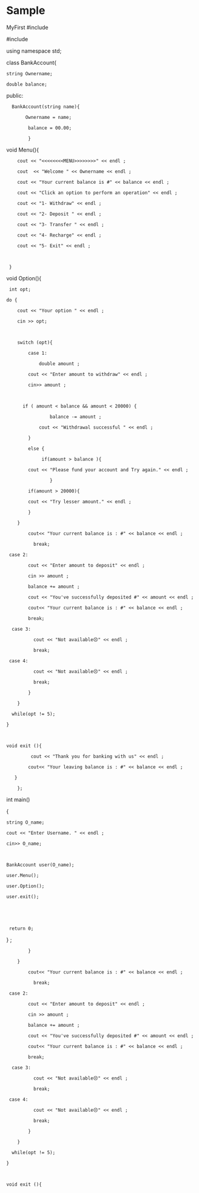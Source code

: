 # Sample
MyFirst
#include<iostream>

#include <string>

using namespace std;

class BankAccount{

    string Ownername;

    double balance;

 public:

      BankAccount(string name){

           Ownername = name;

            balance = 00.00;

            }

 void Menu(){

        cout << "<<<<<<<<MENU>>>>>>>>" << endl ;

        cout  << "Welcome " << Ownername << endl ;

        cout << "Your current balance is #" << balance << endl ;

        cout << "Click an option to perform an operation" << endl ;

        cout << "1- Withdraw" << endl ;

        cout << "2- Deposit " << endl ;

        cout << "3- Transfer " << endl ;

        cout << "4- Recharge" << endl ;

        cout << "5- Exit" << endl ;

        

     }

 void Option(){

     int opt;

    do {

        cout << "Your option " << endl ;

        cin >> opt;

        

        switch (opt){

            case 1:

                double amount ;

            cout << "Enter amount to withdraw" << endl ;

            cin>> amount ;

            

          if ( amount < balance && amount < 20000) {

                    balance -= amount ;

                cout << "Withdrawal successful " << endl ;

            } 

            else {

                 if(amount > balance ){

            cout << "Please fund your account and Try again." << endl ;

                    }

            if(amount > 20000){

            cout << "Try lesser amount." << endl ;

            }

        }  

            cout<< "Your current balance is : #" << balance << endl ;

              break;

     case 2: 

            cout << "Enter amount to deposit" << endl ;

            cin >> amount ;

            balance += amount ;

            cout << "You've successfully deposited #" << amount << endl ;

            cout<< "Your current balance is : #" << balance << endl ;

            break;

      case 3: 

              cout << "Not available😣" << endl ;

              break;

     case 4: 

              cout << "Not available😣" << endl ;

              break;

            }

        }

      while(opt != 5);

    } 

   

    void exit (){

             cout << "Thank you for banking with us" << endl ;

            cout<< "Your leaving balance is : #" << balance << endl ;

       }

        };

int main()

{

    string O_name;

    cout << "Enter Username. " << endl ;

    cin>> O_name;

    

    BankAccount user(O_name);

    user.Menu();

    user.Option();

    user.exit();

    

     

     return 0;

} ;

            }

        }  

            cout<< "Your current balance is : #" << balance << endl ;

              break;

     case 2: 

            cout << "Enter amount to deposit" << endl ;

            cin >> amount ;

            balance += amount ;

            cout << "You've successfully deposited #" << amount << endl ;

            cout<< "Your current balance is : #" << balance << endl ;

            break;

      case 3: 

              cout << "Not available😣" << endl ;

              break;

     case 4: 

              cout << "Not available😣" << endl ;

              break;

            }

        }

      while(opt != 5);

    } 

   

    void exit (){

           

